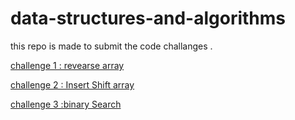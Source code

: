 # data-structures-and-algorithms
this repo is made to submit the code challanges .


[challenge 1 : revearse array](/data-structures-and-algorithms/array-reverse/README.md)

[challenge 2 : Insert Shift array](/data-structures-and-algorithms/InsertShiftArray/README.md)

[challenge 3 :binary  Search](/data-structures-and-algorithms/binarySearch/README.md)
